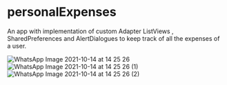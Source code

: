 # personalExpenses
An app with implementation of custom Adapter ListViews , SharedPreferences and AlertDialogues to keep track of all the expenses of a user. 

![WhatsApp Image 2021-10-14 at 14 25 26](https://user-images.githubusercontent.com/60402647/137285728-bd631b72-27ed-46fc-a7c1-7078be64c671.jpeg)
![WhatsApp Image 2021-10-14 at 14 25 26 (1)](https://user-images.githubusercontent.com/60402647/137285741-187d2179-a224-48ac-976b-7cbf2e848619.jpeg)
![WhatsApp Image 2021-10-14 at 14 25 26 (2)](https://user-images.githubusercontent.com/60402647/137285753-994c53a8-9d3c-44ef-8788-4fae24bd6527.jpeg)
